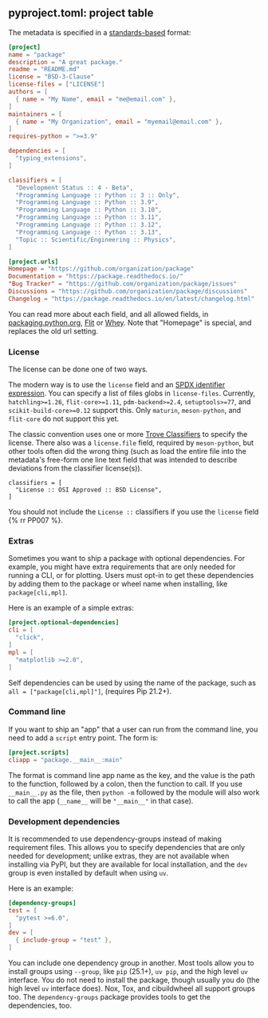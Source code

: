 ## pyproject.toml: project table

The metadata is specified in a [standards-based][metadata] format:

```toml
[project]
name = "package"
description = "A great package."
readme = "README.md"
license = "BSD-3-Clause"
license-files = ["LICENSE"]
authors = [
  { name = "My Name", email = "me@email.com" },
]
maintainers = [
  { name = "My Organization", email = "myemail@email.com" },
]
requires-python = ">=3.9"

dependencies = [
  "typing_extensions",
]

classifiers = [
  "Development Status :: 4 - Beta",
  "Programming Language :: Python :: 3 :: Only",
  "Programming Language :: Python :: 3.9",
  "Programming Language :: Python :: 3.10",
  "Programming Language :: Python :: 3.11",
  "Programming Language :: Python :: 3.12",
  "Programming Language :: Python :: 3.13",
  "Topic :: Scientific/Engineering :: Physics",
]

[project.urls]
Homepage = "https://github.com/organization/package"
Documentation = "https://package.readthedocs.io/"
"Bug Tracker" = "https://github.com/organization/package/issues"
Discussions = "https://github.com/organization/package/discussions"
Changelog = "https://package.readthedocs.io/en/latest/changelog.html"
```

You can read more about each field, and all allowed fields, in
[packaging.python.org][metadata],
[Flit](https://flit.readthedocs.io/en/latest/pyproject_toml.html#new-style-metadata)
or [Whey](https://whey.readthedocs.io/en/latest/configuration.html). Note that
"Homepage" is special, and replaces the old url setting.

### License

The license can be done one of two ways.

The modern way is to use the `license` field and an [SPDX identifier
expression][spdx]. You can specify a list of files globs in `license-files`.
Currently, `hatchling>=1.26`, `flit-core>=1.11`, `pdm-backend>=2.4`,
`setuptools>=77`, and `scikit-build-core>=0.12` support this. Only `maturin`,
`meson-python`, and `flit-core` do not support this yet.

The classic convention uses one or more [Trove Classifiers][] to specify the
license. There also was a `license.file` field, required by `meson-python`, but
other tools often did the wrong thing (such as load the entire file into the
metadata's free-form one line text field that was intended to describe
deviations from the classifier license(s)).

```
classifiers = [
  "License :: OSI Approved :: BSD License",
]
```

You should not include the `License ::` classifiers if you use the `license`
field {% rr PP007 %}.

### Extras

Sometimes you want to ship a package with optional dependencies. For example,
you might have extra requirements that are only needed for running a CLI, or for
plotting. Users must opt-in to get these dependencies by adding them to the
package or wheel name when installing, like `package[cli,mpl]`.

Here is an example of a simple extras:

```toml
[project.optional-dependencies]
cli = [
  "click",
]
mpl = [
  "matplotlib >=2.0",
]
```

Self dependencies can be used by using the name of the package, such as
`all = ["package[cli,mpl]"]`, (requires Pip 21.2+).

### Command line

If you want to ship an "app" that a user can run from the command line, you need
to add a `script` entry point. The form is:

```toml
[project.scripts]
cliapp = "package.__main__:main"
```

The format is command line app name as the key, and the value is the path to the
function, followed by a colon, then the function to call. If you use
`__main__.py` as the file, then `python -m` followed by the module will also
work to call the app (`__name__` will be `"__main__"` in that case).

### Development dependencies

It is recommended to use dependency-groups instead of making requirement files.
This allows you to specify dependencies that are only needed for development;
unlike extras, they are not available when installing via PyPI, but they are
available for local installation, and the `dev` group is even installed by
default when using `uv`.

Here is an example:

```toml
[dependency-groups]
test = [
  "pytest >=6.0",
]
dev = [
  { include-group = "test" },
]
```

You can include one dependency group in another. Most tools allow you to install
groups using `--group`, like `pip` (25.1+), `uv pip`, and the high level `uv`
interface. You do not need to install the package, though usually you do (the
high level `uv` interface does). Nox, Tox, and cibuildwheel all support groups
too. The `dependency-groups` package provides tools to get the dependencies,
too.

[metadata]: https://packaging.python.org/en/latest/specifications/core-metadata/
[trove classifiers]: https://pypi.org/classifiers/
[spdx]: https://spdx.org/licenses

